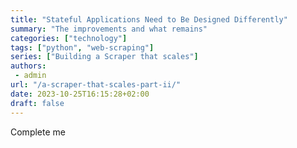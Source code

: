 ```yaml
---
title: "Stateful Applications Need to Be Designed Differently"
summary: "The improvements and what remains"
categories: ["technology"]
tags: ["python", "web-scraping"]
series: ["Building a Scraper that scales"]
authors:
 - admin
url: "/a-scraper-that-scales-part-ii/"
date: 2023-10-25T16:15:28+02:00
draft: false
---
```


Complete me